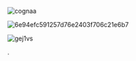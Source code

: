 ![cognaa](https://github.com/user-attachments/assets/1e83a1c0-ca2a-4ed0-8e31-622d66ddd019)

![6e94efc591257d76e2403f706c21e6b7](https://github.com/user-attachments/assets/2b4b3abc-0544-49c5-a54a-63e9844c9fb4)


![gej1vs](https://github.com/user-attachments/assets/c8ed26f4-3c2b-4077-84a3-88828fe36027)



.
